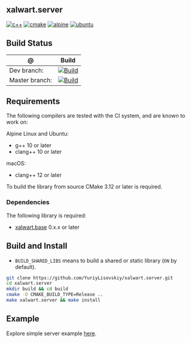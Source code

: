 ## xalwart.server
[![c++](https://img.shields.io/badge/c%2B%2B-20-6c85cf)](https://isocpp.org/)
[![cmake](https://img.shields.io/badge/cmake-%3E=3.12-success)](https://cmake.org/)
[![alpine](https://img.shields.io/badge/Alpine_Linux-0D597F?style=flat&logo=alpine-linux&logoColor=white)](https://alpinelinux.org/)
[![ubuntu](https://img.shields.io/badge/Ubuntu-E95420?style=flat&logo=ubuntu&logoColor=white)](https://ubuntu.com/)

## Build Status
| @ | Build |
|---|---|
| Dev branch: | [![Build](https://github.com/YuriyLisovskiy/xalwart.server/actions/workflows/build.yml/badge.svg?branch=dev)](https://github.com/YuriyLisovskiy/xalwart.server/actions/workflows/build.yml?query=branch%3Adev) |
| Master branch: | [![Build](https://github.com/YuriyLisovskiy/xalwart.server/actions/workflows/build.yml/badge.svg?branch=master)](https://github.com/YuriyLisovskiy/xalwart.server/actions/workflows/build.yml?query=branch%3Amaster) |

## Requirements
The following compilers are tested with the CI system, and are known to work on:

Alpine Linux and Ubuntu:
* g++ 10 or later
* clang++ 10 or later

macOS:
* clang++ 12 or later

To build the library from source CMake 3.12 or later is required.

### Dependencies
The following library is required:
- [xalwart.base](https://github.com/YuriyLisovskiy/xalwart.base) 0.x.x or later

## Build and Install
* `BUILD_SHARED_LIBS` means to build a shared or static library (`ON` by default).
```bash
git clone https://github.com/YuriyLisovskiy/xalwart.server.git
cd xalwart.server
mkdir build && cd build
cmake -D CMAKE_BUILD_TYPE=Release ..
make xalwart.server && make install
```

## Example
Explore simple server example [here](example).
